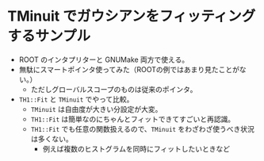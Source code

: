 # TMinuit でガウシアンをフィッティングするサンプル

- ROOT のインタプリターと GNUMake 両方で使える。
- 無駄にスマートポインタ使ってみた（ROOTの例ではあまり見たことがない。）
  - ただしグローバルスコープのものは従来のポインタ。
- `TH1::Fit` と `TMinuit` でやって比較。
  - `TMinuit` は自由度が大きい分設定が大変。
  - `TH1::Fit` は簡単なのにちゃんとフィットできてすごいと再認識。
  - `TH1::Fit` でも任意の関数扱えるので、`TMinuit` をわざわざ使うべき状況は多くない。
    - 例えば複数のヒストグラムを同時にフィットしたいときなど

